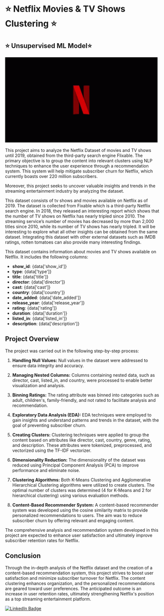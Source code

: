 
# :star: Netflix Movies & TV Shows Clustering :star:
## :star: Unsupervised ML Model:star:
![Netflix Logo](https://github.com/Nileshkl/Unsupervised-ML--Netflix-Movies-and-TV-Shows-Clustering/blob/c7ca31f07a8c84abf8277d572a238b018fd95e0e/netflix-intro-netflix.gif)

This project aims to analyze the Netflix Dataset of movies and TV shows until 2019, obtained from the third-party search engine Flixable. The primary objective is to group the content into relevant clusters using NLP techniques to enhance the user experience through a recommendation system. This system will help mitigate subscriber churn for Netflix, which currently boasts over 220 million subscribers.

Moreover, this project seeks to uncover valuable insights and trends in the streaming entertainment industry by analyzing the dataset.

This dataset consists of tv shows and movies available on Netflix as of 2019. The dataset is collected from Fixable which is a third-party Netflix search engine. In 2018, they released an interesting report which shows that the number of TV shows on Netflix has nearly tripled since 2010. The streaming service’s number of movies has decreased by more than 2,000 titles since 2010, while its number of TV shows has nearly tripled. It will be interesting to explore what all other insights can be obtained from the same dataset. Integrating this dataset with other external datasets such as IMDB ratings, rotten tomatoes can also provide many interesting findings.

This dataset contains information about movies and TV shows available on Netflix. It includes the following columns:

- **show_id**: {data['show_id']}
- **type**: {data['type']}
- **title**: {data['title']}
- **director**: {data['director']}
- **cast**: {data['cast']}
- **country**: {data['country']}
- **date_added**: {data['date_added']}
- **release_year**: {data['release_year']}
- **rating**: {data['rating']}
- **duration**: {data['duration']}
- **listed_in**: {data['listed_in']}
- **description**: {data['description']}

## Project Overview

The project was carried out in the following step-by-step process:

1. **Handling Null Values:** Null values in the dataset were addressed to ensure data integrity and accuracy.

2. **Managing Nested Columns:** Columns containing nested data, such as director, cast, listed_in, and country, were processed to enable better visualization and analysis.

3. **Binning Ratings:** The rating attribute was binned into categories such as adult, children's, family-friendly, and not rated to facilitate analysis and recommendation.

4. **Exploratory Data Analysis (EDA):** EDA techniques were employed to gain insights and understand patterns and trends in the dataset, with the goal of preventing subscriber churn.

5. **Creating Clusters:** Clustering techniques were applied to group the content based on attributes like director, cast, country, genre, rating, and description. These attributes were tokenized, preprocessed, and vectorized using the TF-IDF vectorizer.

6. **Dimensionality Reduction:** The dimensionality of the dataset was reduced using Principal Component Analysis (PCA) to improve performance and eliminate noise.

7. **Clustering Algorithms:** Both K-Means Clustering and Agglomerative Hierarchical Clustering algorithms were utilized to create clusters. The optimal number of clusters was determined (4 for K-Means and 2 for hierarchical clustering) using various evaluation methods.

8. **Content-Based Recommender System:** A content-based recommender system was developed using the cosine similarity matrix to provide personalized recommendations to users. The aim was to reduce subscriber churn by offering relevant and engaging content.

The comprehensive analysis and recommendation system developed in this project are expected to enhance user satisfaction and ultimately improve subscriber retention rates for Netflix.

## Conclusion

Through the in-depth analysis of the Netflix dataset and the creation of a content-based recommendation system, this project strives to boost user satisfaction and minimize subscriber turnover for Netflix. The content clustering enhances organization, and the personalized recommendations are geared toward user preferences. The anticipated outcome is an increase in user retention rates, ultimately strengthening Netflix's position as a top streaming entertainment platform.

[![LinkedIn Badge](https://img.shields.io/badge/LinkedIn-0077B5?style=for-the-badge&logo=linkedin&logoColor=white)](https://www.linkedin.com/in/nileshkumar-lavand/)
